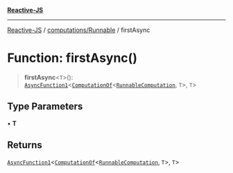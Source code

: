 [**Reactive-JS**](../../../README.md)

***

[Reactive-JS](../../../README.md) / [computations/Runnable](../README.md) / firstAsync

# Function: firstAsync()

> **firstAsync**\<`T`\>(): [`AsyncFunction1`](../../../functions/type-aliases/AsyncFunction1.md)\<[`ComputationOf`](../../type-aliases/ComputationOf.md)\<[`RunnableComputation`](../interfaces/RunnableComputation.md), `T`\>, `T`\>

## Type Parameters

• **T**

## Returns

[`AsyncFunction1`](../../../functions/type-aliases/AsyncFunction1.md)\<[`ComputationOf`](../../type-aliases/ComputationOf.md)\<[`RunnableComputation`](../interfaces/RunnableComputation.md), `T`\>, `T`\>
